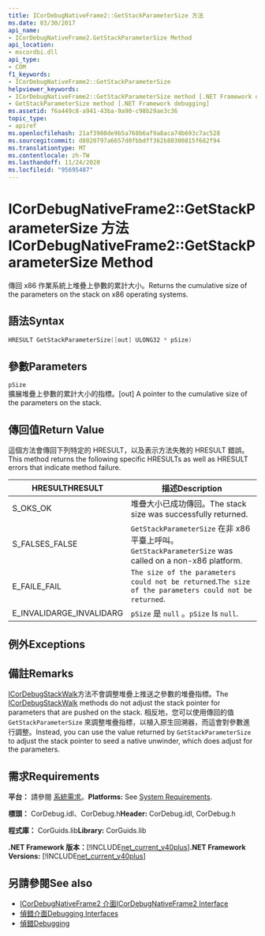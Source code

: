 ```yaml
---
title: ICorDebugNativeFrame2::GetStackParameterSize 方法
ms.date: 03/30/2017
api_name:
- ICorDebugNativeFrame2.GetStackParameterSize Method
api_location:
- mscordbi.dll
api_type:
- COM
f1_keywords:
- ICorDebugNativeFrame2::GetStackParameterSize
helpviewer_keywords:
- ICorDebugNativeFrame2::GetStackParameterSize method [.NET Framework debugging]
- GetStackParameterSize method [.NET Framework debugging]
ms.assetid: f6a449c8-a941-43ba-9a90-c98b29ae3c36
topic_type:
- apiref
ms.openlocfilehash: 21af3980de9b5a768b6af9a8aca74b693c7ac528
ms.sourcegitcommit: d8020797a6657d0fbbdff362b80300815f682f94
ms.translationtype: MT
ms.contentlocale: zh-TW
ms.lasthandoff: 11/24/2020
ms.locfileid: "95695487"
---
```

# <a name="icordebugnativeframe2getstackparametersize-method"></a><span data-ttu-id="3d086-102">ICorDebugNativeFrame2::GetStackParameterSize 方法</span><span class="sxs-lookup"><span data-stu-id="3d086-102">ICorDebugNativeFrame2::GetStackParameterSize Method</span></span>

<span data-ttu-id="3d086-103">傳回 x86 作業系統上堆疊上參數的累計大小。</span><span class="sxs-lookup"><span data-stu-id="3d086-103">Returns the cumulative size of the parameters on the stack on x86 operating systems.</span></span>  
  
## <a name="syntax"></a><span data-ttu-id="3d086-104">語法</span><span class="sxs-lookup"><span data-stu-id="3d086-104">Syntax</span></span>  
  
```cpp  
HRESULT GetStackParameterSize([out] ULONG32 * pSize)  
```  
  
## <a name="parameters"></a><span data-ttu-id="3d086-105">參數</span><span class="sxs-lookup"><span data-stu-id="3d086-105">Parameters</span></span>  

 `pSize`  
 <span data-ttu-id="3d086-106">擴展堆疊上參數的累計大小的指標。</span><span class="sxs-lookup"><span data-stu-id="3d086-106">[out] A pointer to the cumulative size of the parameters on the stack.</span></span>  
  
## <a name="return-value"></a><span data-ttu-id="3d086-107">傳回值</span><span class="sxs-lookup"><span data-stu-id="3d086-107">Return Value</span></span>  

 <span data-ttu-id="3d086-108">這個方法會傳回下列特定的 HRESULT，以及表示方法失敗的 HRESULT 錯誤。</span><span class="sxs-lookup"><span data-stu-id="3d086-108">This method returns the following specific HRESULTs as well as HRESULT errors that indicate method failure.</span></span>  
  
|<span data-ttu-id="3d086-109">HRESULT</span><span class="sxs-lookup"><span data-stu-id="3d086-109">HRESULT</span></span>|<span data-ttu-id="3d086-110">描述</span><span class="sxs-lookup"><span data-stu-id="3d086-110">Description</span></span>|  
|-------------|-----------------|  
|<span data-ttu-id="3d086-111">S_OK</span><span class="sxs-lookup"><span data-stu-id="3d086-111">S_OK</span></span>|<span data-ttu-id="3d086-112">堆疊大小已成功傳回。</span><span class="sxs-lookup"><span data-stu-id="3d086-112">The stack size was successfully returned.</span></span>|  
|<span data-ttu-id="3d086-113">S_FALSE</span><span class="sxs-lookup"><span data-stu-id="3d086-113">S_FALSE</span></span>|<span data-ttu-id="3d086-114">`GetStackParameterSize` 在非 x86 平臺上呼叫。</span><span class="sxs-lookup"><span data-stu-id="3d086-114">`GetStackParameterSize` was called on a non-x86 platform.</span></span>|  
|<span data-ttu-id="3d086-115">E_FAIL</span><span class="sxs-lookup"><span data-stu-id="3d086-115">E_FAIL</span></span>|<span data-ttu-id="3d086-116">`The size of the parameters could not be returned`.</span><span class="sxs-lookup"><span data-stu-id="3d086-116">`The size of the parameters could not be returned`.</span></span>|  
|<span data-ttu-id="3d086-117">E_INVALIDARG</span><span class="sxs-lookup"><span data-stu-id="3d086-117">E_INVALIDARG</span></span>|<span data-ttu-id="3d086-118">`pSize` 是 `null` 。</span><span class="sxs-lookup"><span data-stu-id="3d086-118">`pSize` Is `null`.</span></span>|  
  
## <a name="exceptions"></a><span data-ttu-id="3d086-119">例外</span><span class="sxs-lookup"><span data-stu-id="3d086-119">Exceptions</span></span>  
  
## <a name="remarks"></a><span data-ttu-id="3d086-120">備註</span><span class="sxs-lookup"><span data-stu-id="3d086-120">Remarks</span></span>  

 <span data-ttu-id="3d086-121">[ICorDebugStackWalk](icordebugstackwalk-interface.md)方法不會調整堆疊上推送之參數的堆疊指標。</span><span class="sxs-lookup"><span data-stu-id="3d086-121">The [ICorDebugStackWalk](icordebugstackwalk-interface.md) methods do not adjust the stack pointer for parameters that are pushed on the stack.</span></span> <span data-ttu-id="3d086-122">相反地，您可以使用傳回的值 `GetStackParameterSize` 來調整堆疊指標，以植入原生回溯器，而這會對參數進行調整。</span><span class="sxs-lookup"><span data-stu-id="3d086-122">Instead, you can use the value returned by `GetStackParameterSize` to adjust the stack pointer to seed a native unwinder, which does adjust for the parameters.</span></span>  
  
## <a name="requirements"></a><span data-ttu-id="3d086-123">需求</span><span class="sxs-lookup"><span data-stu-id="3d086-123">Requirements</span></span>  

 <span data-ttu-id="3d086-124">**平台：** 請參閱 [系統需求](../../get-started/system-requirements.md)。</span><span class="sxs-lookup"><span data-stu-id="3d086-124">**Platforms:** See [System Requirements](../../get-started/system-requirements.md).</span></span>  
  
 <span data-ttu-id="3d086-125">**標頭：** CorDebug.idl、CorDebug.h</span><span class="sxs-lookup"><span data-stu-id="3d086-125">**Header:** CorDebug.idl, CorDebug.h</span></span>  
  
 <span data-ttu-id="3d086-126">**程式庫：** CorGuids.lib</span><span class="sxs-lookup"><span data-stu-id="3d086-126">**Library:** CorGuids.lib</span></span>  
  
 <span data-ttu-id="3d086-127">**.NET Framework 版本：**[!INCLUDE[net_current_v40plus](../../../../includes/net-current-v40plus-md.md)]</span><span class="sxs-lookup"><span data-stu-id="3d086-127">**.NET Framework Versions:** [!INCLUDE[net_current_v40plus](../../../../includes/net-current-v40plus-md.md)]</span></span>  
  
## <a name="see-also"></a><span data-ttu-id="3d086-128">另請參閱</span><span class="sxs-lookup"><span data-stu-id="3d086-128">See also</span></span>

- [<span data-ttu-id="3d086-129">ICorDebugNativeFrame2 介面</span><span class="sxs-lookup"><span data-stu-id="3d086-129">ICorDebugNativeFrame2 Interface</span></span>](icordebugnativeframe2-interface.md)
- [<span data-ttu-id="3d086-130">偵錯介面</span><span class="sxs-lookup"><span data-stu-id="3d086-130">Debugging Interfaces</span></span>](debugging-interfaces.md)
- [<span data-ttu-id="3d086-131">偵錯</span><span class="sxs-lookup"><span data-stu-id="3d086-131">Debugging</span></span>](index.md)

